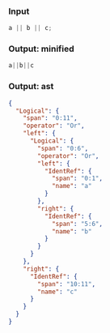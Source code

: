 ### Input
```js parse:expr
a || b || c;
```

### Output: minified
```js
a||b||c
```

### Output: ast
```json
{
  "Logical": {
    "span": "0:11",
    "operator": "Or",
    "left": {
      "Logical": {
        "span": "0:6",
        "operator": "Or",
        "left": {
          "IdentRef": {
            "span": "0:1",
            "name": "a"
          }
        },
        "right": {
          "IdentRef": {
            "span": "5:6",
            "name": "b"
          }
        }
      }
    },
    "right": {
      "IdentRef": {
        "span": "10:11",
        "name": "c"
      }
    }
  }
}
```
